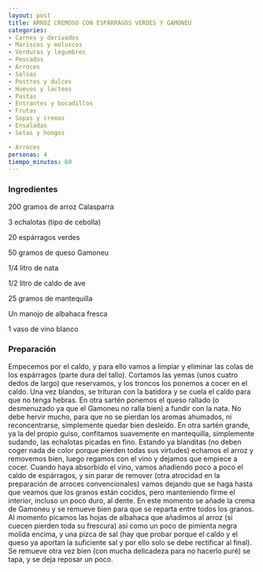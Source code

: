 ```yaml
---
layout: post
title: ARROZ CREMOSO CON ESPÁRRAGOS VERDES Y GAMONEU
categories:
- Carnes y derivados
- Mariscos y moluscos
- Verduras y legumbres
- Pescados
- Arroces
- Salsas
- Postres y dulces
- Huevos y lacteos
- Pastas
- Entrantes y bocadillos
- Frutas
- Sopas y cremas
- Ensaladas
- Setas y hongos

- Arroces
personas: 4 
tiempo_minutos: 60 
---
```

<h3>Ingredientes</h3>
200 gramos de arroz Calasparra

3 echalotas (tipo de cebolla)

20 espárragos verdes

50 gramos de queso Gamoneu

1/4 litro de nata

1/2 litro de caldo de ave

25 gramos de mantequilla

Un manojo de albahaca fresca

1 vaso de vino blanco

<h3>Preparación</h3>
Empecemos por el caldo, y para ello vamos a limpiar y eliminar las colas de los espárragos (parte dura del tallo). Cortamos las yemas (unos cuatro dedos de largo) que reservamos, y los troncos los ponemos a cocer en el caldo. Una vez blandos, se trituran con la batidora y se cuela el caldo para que no tenga hebras. En otra sartén ponemos el queso rallado (o desmenuzado ya que el Gamoneu no ralla bien) a fundir con la nata. No debe hervir mucho, para que no se pierdan los aromas ahumados, ni reconcentrarse, simplemente quedar bien desleído. En otra sartén grande, ya la del propio guiso, confitamos suavemente en mantequilla, simplemente sudando, las echalotas picadas en fino. Estando ya blanditas (no deben coger nada de color porque pierden todas sus virtudes) echamos el arroz y removemos bien, luego regamos con el vino y dejamos que empiece a cocer. Cuando haya absorbido el vino, vamos añadiendo poco a poco el caldo de espárragos, y sin parar de remover (otra atrocidad en la preparación de arroces convencionales) vamos dejando que se haga hasta que veamos que los granos están cocidos, pero manteniendo firme el interior, incluso un poco duro, al dente. En este momento se añade la crema de Gamoneu y se remueve bien para que se reparta entre todos los granos. Al momento picamos las hojas de albahaca que añadimos al arroz (si cuecen pierden toda su frescura) así como un poco de pimienta negra molida encima, y una pizca de sal (hay que probar porque el caldo y el queso ya aportan la suficiente sal y por ello solo se debe rectificar al final). Se remueve otra vez bien (con mucha delicadeza para no hacerlo puré) se tapa, y se deja reposar un poco.


